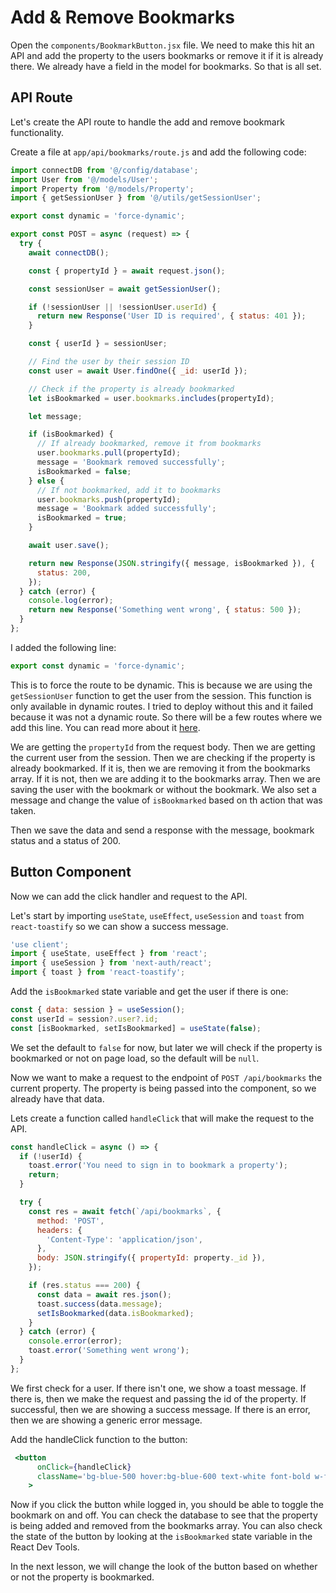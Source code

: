 # Add & Remove Bookmarks

Open the `components/BookmarkButton.jsx` file. We need to make this hit an API and add the property to the users bookmarks or remove it if it is already there. We already have a field in the model for bookmarks. So that is all set.

## API Route

Let's create the API route to handle the add and remove bookmark functionality.

Create a file at `app/api/bookmarks/route.js` and add the following code:

```jsx
import connectDB from '@/config/database';
import User from '@/models/User';
import Property from '@/models/Property';
import { getSessionUser } from '@/utils/getSessionUser';

export const dynamic = 'force-dynamic';

export const POST = async (request) => {
  try {
    await connectDB();

    const { propertyId } = await request.json();

    const sessionUser = await getSessionUser();

    if (!sessionUser || !sessionUser.userId) {
      return new Response('User ID is required', { status: 401 });
    }

    const { userId } = sessionUser;

    // Find the user by their session ID
    const user = await User.findOne({ _id: userId });

    // Check if the property is already bookmarked
    let isBookmarked = user.bookmarks.includes(propertyId);

    let message;

    if (isBookmarked) {
      // If already bookmarked, remove it from bookmarks
      user.bookmarks.pull(propertyId);
      message = 'Bookmark removed successfully';
      isBookmarked = false;
    } else {
      // If not bookmarked, add it to bookmarks
      user.bookmarks.push(propertyId);
      message = 'Bookmark added successfully';
      isBookmarked = true;
    }

    await user.save();

    return new Response(JSON.stringify({ message, isBookmarked }), {
      status: 200,
    });
  } catch (error) {
    console.log(error);
    return new Response('Something went wrong', { status: 500 });
  }
};
```

I added the following line:

```jsx
export const dynamic = 'force-dynamic';
```

This is to force the route to be dynamic. This is because we are using the `getSessionUser` function to get the user from the session. This function is only available in dynamic routes. I tried to deploy without this and it failed because it was not a dynamic route. So there will be a few routes where we add this line. You can read more about it [here](https://vercel.com/docs/serverless-functions/dynamic-routes).

We are getting the `propertyId` from the request body. Then we are getting the current user from the session. Then we are checking if the property is already bookmarked. If it is, then we are removing it from the bookmarks array. If it is not, then we are adding it to the bookmarks array. Then we are saving the user with the bookmark or without the bookmark. We also set a message and change the value of `isBookmarked` based on th action that was taken.

Then we save the data and send a response with the message, bookmark status and a status of 200.

## Button Component

Now we can add the click handler and request to the API.

Let's start by importing `useState`, `useEffect`, `useSession` and `toast` from `react-toastify` so we can show a success message.

```jsx
'use client';
import { useState, useEffect } from 'react';
import { useSession } from 'next-auth/react';
import { toast } from 'react-toastify';
```

Add the `isBookmarked` state variable and get the user if there is one:

```jsx
const { data: session } = useSession();
const userId = session?.user?.id;
const [isBookmarked, setIsBookmarked] = useState(false);
```

We set the default to `false` for now, but later we will check if the property is bookmarked or not on page load, so the default will be `null`.

Now we want to make a request to the endpoint of `POST /api/bookmarks` the current property. The property is being passed into the component, so we already have that data.

Lets create a function called `handleClick` that will make the request to the API.

```jsx
const handleClick = async () => {
  if (!userId) {
    toast.error('You need to sign in to bookmark a property');
    return;
  }

  try {
    const res = await fetch(`/api/bookmarks`, {
      method: 'POST',
      headers: {
        'Content-Type': 'application/json',
      },
      body: JSON.stringify({ propertyId: property._id }),
    });

    if (res.status === 200) {
      const data = await res.json();
      toast.success(data.message);
      setIsBookmarked(data.isBookmarked);
    }
  } catch (error) {
    console.error(error);
    toast.error('Something went wrong');
  }
};
```

We first check for a user. If there isn't one, we show a toast message. If there is, then we make the request and passing the id of the property. If successful, then we are showing a success message. If there is an error, then we are showing a generic error message.

Add the handleClick function to the button:

```jsx
 <button
      onClick={handleClick}
      className='bg-blue-500 hover:bg-blue-600 text-white font-bold w-full py-2 px-4 rounded-full flex items-center justify-center'
    >
```

Now if you click the button while logged in, you should be able to toggle the bookmark on and off. You can check the database to see that the property is being added and removed from the bookmarks array. You can also check the state of the button by looking at the `isBookmarked` state variable in the React Dev Tools.

In the next lesson, we will change the look of the button based on whether or not the property is bookmarked.
